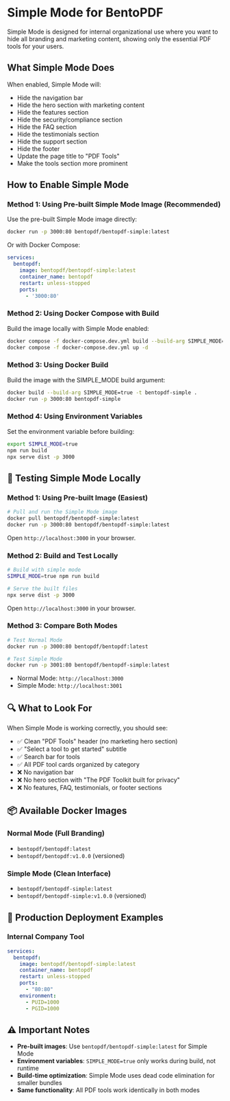 # Simple Mode for BentoPDF

Simple Mode is designed for internal organizational use where you want to hide all branding and marketing content, showing only the essential PDF tools for your users.

## What Simple Mode Does

When enabled, Simple Mode will:

- Hide the navigation bar
- Hide the hero section with marketing content
- Hide the features section
- Hide the security/compliance section
- Hide the FAQ section
- Hide the testimonials section
- Hide the support section
- Hide the footer
- Update the page title to "PDF Tools"
- Make the tools section more prominent

## How to Enable Simple Mode

### Method 1: Using Pre-built Simple Mode Image (Recommended)

Use the pre-built Simple Mode image directly:

```bash
docker run -p 3000:80 bentopdf/bentopdf-simple:latest
```

Or with Docker Compose:

```yaml
services:
  bentopdf:
    image: bentopdf/bentopdf-simple:latest
    container_name: bentopdf
    restart: unless-stopped
    ports:
      - '3000:80'
```

### Method 2: Using Docker Compose with Build

Build the image locally with Simple Mode enabled:

```bash
docker compose -f docker-compose.dev.yml build --build-arg SIMPLE_MODE=true
docker compose -f docker-compose.dev.yml up -d
```

### Method 3: Using Docker Build

Build the image with the SIMPLE_MODE build argument:

```bash
docker build --build-arg SIMPLE_MODE=true -t bentopdf-simple .
docker run -p 3000:80 bentopdf-simple
```

### Method 4: Using Environment Variables

Set the environment variable before building:

```bash
export SIMPLE_MODE=true
npm run build
npx serve dist -p 3000
```

## 🧪 Testing Simple Mode Locally

### Method 1: Using Pre-built Image (Easiest)

```bash
# Pull and run the Simple Mode image
docker pull bentopdf/bentopdf-simple:latest
docker run -p 3000:80 bentopdf/bentopdf-simple:latest
```

Open `http://localhost:3000` in your browser.

### Method 2: Build and Test Locally

```bash
# Build with simple mode
SIMPLE_MODE=true npm run build

# Serve the built files
npx serve dist -p 3000
```

Open `http://localhost:3000` in your browser.

### Method 3: Compare Both Modes

```bash
# Test Normal Mode
docker run -p 3000:80 bentopdf/bentopdf:latest

# Test Simple Mode  
docker run -p 3001:80 bentopdf/bentopdf-simple:latest
```

- Normal Mode: `http://localhost:3000`
- Simple Mode: `http://localhost:3001`

## 🔍 What to Look For

When Simple Mode is working correctly, you should see:

- ✅ Clean "PDF Tools" header (no marketing hero section)
- ✅ "Select a tool to get started" subtitle
- ✅ Search bar for tools
- ✅ All PDF tool cards organized by category
- ❌ No navigation bar
- ❌ No hero section with "The PDF Toolkit built for privacy"
- ❌ No features, FAQ, testimonials, or footer sections

## 📦 Available Docker Images

### Normal Mode (Full Branding)
- `bentopdf/bentopdf:latest`
- `bentopdf/bentopdf:v1.0.0` (versioned)

### Simple Mode (Clean Interface)
- `bentopdf/bentopdf-simple:latest`
- `bentopdf/bentopdf-simple:v1.0.0` (versioned)

## 🚀 Production Deployment Examples

### Internal Company Tool
```yaml
services:
  bentopdf:
    image: bentopdf/bentopdf-simple:latest
    container_name: bentopdf
    restart: unless-stopped
    ports:
      - "80:80"
    environment:
      - PUID=1000
      - PGID=1000
```



## ⚠️ Important Notes

- **Pre-built images**: Use `bentopdf/bentopdf-simple:latest` for Simple Mode
- **Environment variables**: `SIMPLE_MODE=true` only works during build, not runtime
- **Build-time optimization**: Simple Mode uses dead code elimination for smaller bundles
- **Same functionality**: All PDF tools work identically in both modes
